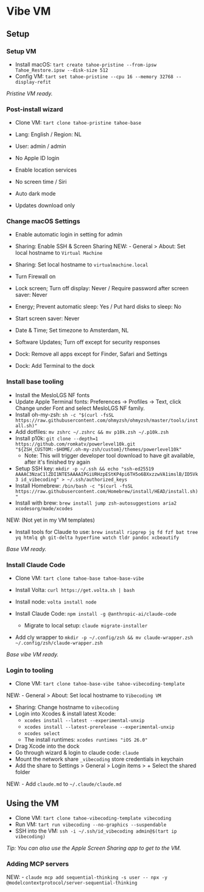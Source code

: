 # Vibe VM

## Setup

### Setup VM

- Install macOS: `tart create tahoe-pristine --from-ipsw Tahoe_Restore.ipsw --disk-size 512`
- Config VM: `tart set tahoe-pristine --cpu 16 --memory 32768 --display-refit`

_Pristine VM ready._

### Post-install wizard

- Clone VM: `tart clone tahoe-pristine tahoe-base`

- Lang: English / Region: NL
- User: admin / admin
- No Apple ID login
- Enable location services
- No screen time / Siri
- Auto dark mode
- Updates download only

### Change macOS Settings

- Enable automatic login in setting for admin
- Sharing: Enable SSH & Screen Sharing
NEW: - General > About: Set local hostname to `Virtual Machine`
- Sharing: Set local hostname to `virtualmachine.local`
- Turn Firewall on
- Lock screen; Turn off display: Never / Require password after screen saver: Never
- Energy; Prevent automatic sleep: Yes / Put hard disks to sleep: No
- Start screen saver: Never
- Date & Time; Set timezone to Amsterdam, NL
- Software Updates; Turn off except for security responses

- Dock: Remove all apps except for Finder, Safari and Settings
- Dock: Add Terminal to the dock

### Install base tooling

- Install the MesloLGS NF fonts
- Update Apple Terminal fonts: Preferences → Profiles → Text, click Change under Font and select MesloLGS NF family.
- Install oh-my-zsh: `sh -c "$(curl -fsSL https://raw.githubusercontent.com/ohmyzsh/ohmyzsh/master/tools/install.sh)"`
- Add dotfiles: `mv zshrc ~/.zshrc && mv p10k.zsh ~/.p10k.zsh`
- Install p10k: `git clone --depth=1 https://github.com/romkatv/powerlevel10k.git "${ZSH_CUSTOM:-$HOME/.oh-my-zsh/custom}/themes/powerlevel10k"`
  - Note: This will trigger developer tool download to have git available, after it's finished try again
- Setup SSH key: `mkdir -p ~/.ssh && echo "ssh-ed25519 AAAAC3NzaC1lZDI1NTE5AAAAIPGiURHzpEStKP4pi6TH5o6BXxzzwVA1imslB/ID5Vk3 id_vibecoding" > ~/.ssh/authorized_keys`
- Install Homebrew: `/bin/bash -c "$(curl -fsSL https://raw.githubusercontent.com/Homebrew/install/HEAD/install.sh)"`
- Install with brew: `brew install jump zsh-autosuggestions aria2 xcodesorg/made/xcodes`

NEW: (Not yet in my VM templates)
- Install tools for Claude to use: `brew install ripgrep jq fd fzf bat tree yq htmlq gh git-delta hyperfine watch tldr pandoc xcbeautify`

_Base VM ready._

### Install Claude Code

- Clone VM: `tart clone tahoe-base tahoe-base-vibe`

- Install Volta: `curl https://get.volta.sh | bash`
- Install node: `volta install node`
- Install Claude Code: `npm install -g @anthropic-ai/claude-code`
  - Migrate to local setup: `claude migrate-installer`
- Add cly wrapper to `mkdir -p ~/.config/zsh && mv claude-wrapper.zsh ~/.config/zsh/claude-wrapper.zsh`

_Base vibe VM ready._

### Login to tooling

- Clone VM: `tart clone tahoe-base-vibe tahoe-vibecoding-template`

NEW: - General > About: Set local hostname to `Vibecoding VM`
- Sharing: Change hostname to `vibecoding`
- Login into Xcodes & install latest Xcode: 
  - `xcodes install --latest --experimental-unxip`
  - `xcodes install --latest-prerelease --experimental-unxip`
  - `xcodes select`
  - The install runtimes: `xcodes runtimes "iOS 26.0"`
- Drag Xcode into the dock
- Go through wizard & login to claude code: `claude`
- Mount the network share `_vibecoding` store credentials in keychain
- Add the share to Settings > General > Login items > + Select the shared folder

NEW: - Add `claude.md` to `~/.claude/claude.md`

## Using the VM

- Clone VM: `tart clone tahoe-vibecoding-template vibecoding`
- Run VM: `tart run vibecoding --no-graphics --suspendable`
- SSH into the VM: `ssh -i ~/.ssh/id_vibecoding admin@$(tart ip vibecoding)`

_Tip: You can also use the Apple Screen Sharing app to get to the VM._

### Adding MCP servers

NEW: - `claude mcp add sequential-thinking -s user -- npx -y @modelcontextprotocol/server-sequential-thinking`